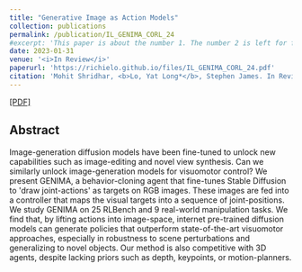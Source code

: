 ```yaml
---
title: "Generative Image as Action Models"
collection: publications
permalink: /publication/IL_GENIMA_CORL_24
#excerpt: 'This paper is about the number 1. The number 2 is left for future work.'
date: 2023-01-31
venue: '<i>In Review</i>'
paperurl: 'https://richielo.github.io/files/IL_GENIMA_CORL_24.pdf'
citation: 'Mohit Shridhar, <b>Lo, Yat Long*</b>, Stephen James. In Review.'
---
```

[[PDF]](https://richielo.github.io/files/IL_GENIMA_CORL_24.pdf)

## Abstract
Image-generation diffusion models have been fine-tuned to unlock new capabilities such as image-editing and novel view synthesis. Can we similarly unlock image-generation models for visuomotor control? We present GENIMA, a behavior-cloning agent that fine-tunes Stable Diffusion to 'draw joint-actions' as targets on RGB images. These images are fed into a controller that maps the visual targets into a sequence of joint-positions. We study GENIMA on 25 RLBench and 9 real-world manipulation tasks. We find that, by lifting actions into image-space, internet pre-trained diffusion models can generate policies that outperform state-of-the-art visuomotor approaches, especially in robustness to scene perturbations and generalizing to novel objects. Our method is also competitive with 3D agents, despite lacking priors such as depth, keypoints, or motion-planners.